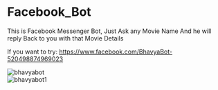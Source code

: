 # Facebook_Bot
This is Facebook Messenger Bot, Just Ask any Movie Name And he will reply Back to you with that Movie Details   
    
If you want to try: https://www.facebook.com/BhavyaBot-520498874969023   

![bhavyabot](https://user-images.githubusercontent.com/30223933/31314880-4c64cee4-ac29-11e7-960b-77f6e671d822.JPG)    
![bhavyabot1](https://user-images.githubusercontent.com/30223933/31314887-59045b24-ac29-11e7-999e-81f044e92f7c.JPG)

